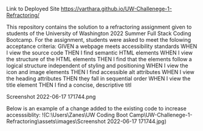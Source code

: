 Link to Deployed Site https://varthara.github.io/UW-Challenege-1-Refractoring/

This repository contains the solution to a refractoring assignment given to students of the University of Washington 2022 Summer Full Stack Coding Bootcamp. 
For the assignment, students were asked to meet the folowing acceptance criteria:
GIVEN a webpage meets accessibility standards 
WHEN I view the source code 
THEN I find semantic HTML elements 
WHEN I view the structure of the HTML elements 
THEN I find that the elements follow a logical structure independent of styling and positioning 
WHEN I view the icon and image elements 
THEN I find accessible alt attributes 
WHEN I view the heading attributes 
THEN they fall in sequential order 
WHEN I view the title element 
THEN I find a concise, descriptive titl

Screenshot 2022-06-17 171744.png

Below is an example of a change added to the existing code to increase accesssiblity:
!(C:\Users\Zanes\UW Coding Boot Camp\UW-Challenege-1-Refractoring\assets\images\Screenshot 2022-06-17 171744.jpg)
